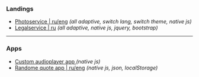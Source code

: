 ### Landings

* <a href="https://sashajozwiak.github.io/some-works/portfolio/" target="_blank">Photoservice | ru/eng</a> <i>(all adaptive, switch lang, switch theme, native js)</i>  
* <a href="https://sashajozwiak.github.io/some-works/bankrotto/" target="_blank">Legalservice | ru</a> <i> (all adaptive, native js, jquery, bootstrap)</i>

---

### Apps

* <a href="https://sashajozwiak.github.io/some-works/js30-audio-player/" target="_blank">Custom audioplayer app </a> <i>(native js)</i>  
* <a href="https://sashajozwiak.github.io/some-works/random-jokes/" target="_blank">Randome quote app | ru/eng</a> <i>(native js, json, localStorage)</i>


